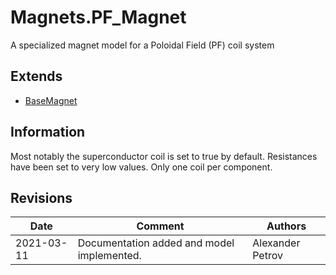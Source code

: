 # Magnets.PF_Magnet

A specialized magnet model for a Poloidal Field (PF) coil system

## Extends

- [BaseMagnet](basemagnet.md)

## Information

Most notably the superconductor coil is set to true by default. Resistances have been set to very low values. Only one coil per component.

## Revisions

|**Date**|**Comment**|**Authors**|
|---|---|---|
|2021-03-11|Documentation added and model implemented.|Alexander Petrov|